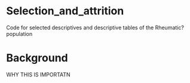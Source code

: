 # Selection_and_attrition
Code for selected descriptives and descriptive tables of the Rheumatic? population

# Background
WHY THIS IS IMPORTATN
